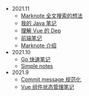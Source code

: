 - 2021.11
  - [Marknote 全文搜索的想法](docs/202111/think-about-fulltext-search-for-marknote.md)
  - [我的 Java 笔记](docs/202111/my-java-notes.md)
  - [理解 Vue 的 Dep](docs/202111/dep-in-vuejs.md)
  - [前端笔记](docs/202111/frontend-tips.md)
  - [Marknote 介绍](docs/202111/marknote-intro.md)
- 2021.10
  - [Go 快速笔记](docs/202110/go-quick-learn.md)
  - [Simple notes](docs/202110/simple-notes-app.md)
- 2021.9
  - [Commit message 规范化](docs/202109/20210928-change-log.md)
  - [Vue 组件状态管理笔记](docs/202109/20210906-state-manage-in-vue.md)
